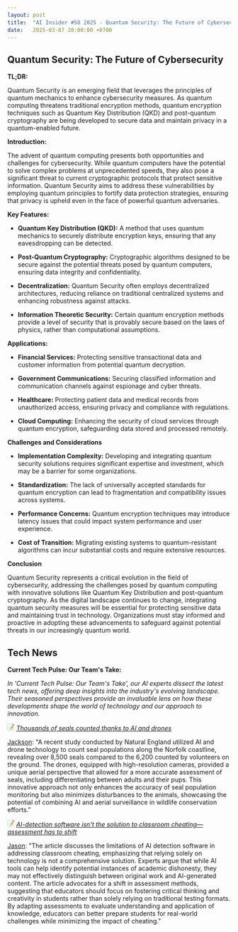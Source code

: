 ```yaml
---
layout: post
title:  "AI Insider #58 2025 - Quantum Security: The Future of Cybersecurity"
date:   2025-03-07 20:00:00 +0700
---
```


## Quantum Security: The Future of Cybersecurity

**TL;DR:** 

Quantum Security is an emerging field that leverages the principles of quantum mechanics to enhance cybersecurity measures. As quantum computing threatens traditional encryption methods, quantum encryption techniques such as Quantum Key Distribution (QKD) and post-quantum cryptography are being developed to secure data and maintain privacy in a quantum-enabled future.


__Introduction:__

The advent of quantum computing presents both opportunities and challenges for cybersecurity. While quantum computers have the potential to solve complex problems at unprecedented speeds, they also pose a significant threat to current cryptographic protocols that protect sensitive information. Quantum Security aims to address these vulnerabilities by employing quantum principles to fortify data protection strategies, ensuring that privacy is upheld even in the face of powerful quantum adversaries.

__Key Features:__

* **Quantum Key Distribution (QKD):** A method that uses quantum mechanics to securely distribute encryption keys, ensuring that any eavesdropping can be detected.

* **Post-Quantum Cryptography:** Cryptographic algorithms designed to be secure against the potential threats posed by quantum computers, ensuring data integrity and confidentiality.

* **Decentralization:** Quantum Security often employs decentralized architectures, reducing reliance on traditional centralized systems and enhancing robustness against attacks.

* **Information Theoretic Security:** Certain quantum encryption methods provide a level of security that is provably secure based on the laws of physics, rather than computational assumptions.


__Applications:__

* **Financial Services:** Protecting sensitive transactional data and customer information from potential quantum decryption.

* **Government Communications:** Securing classified information and communication channels against espionage and cyber threats.

* **Healthcare:** Protecting patient data and medical records from unauthorized access, ensuring privacy and compliance with regulations.

* **Cloud Computing:** Enhancing the security of cloud services through quantum encryption, safeguarding data stored and processed remotely.

__Challenges and Considerations__

* **Implementation Complexity:** Developing and integrating quantum security solutions requires significant expertise and investment, which may be a barrier for some organizations.

* **Standardization:** The lack of universally accepted standards for quantum encryption can lead to fragmentation and compatibility issues across systems.

* **Performance Concerns:** Quantum encryption techniques may introduce latency issues that could impact system performance and user experience.

* **Cost of Transition:** Migrating existing systems to quantum-resistant algorithms can incur substantial costs and require extensive resources.


__Conclusion__

Quantum Security represents a critical evolution in the field of cybersecurity, addressing the challenges posed by quantum computing with innovative solutions like Quantum Key Distribution and post-quantum cryptography. As the digital landscape continues to change, integrating quantum security measures will be essential for protecting sensitive data and maintaining trust in technology. Organizations must stay informed and proactive in adopting these advancements to safeguard against potential threats in our increasingly quantum world.



## Tech News

__Current Tech Pulse: Our Team's Take:__

*In 'Current Tech Pulse: Our Team's Take', our AI experts dissect the latest tech news, offering deep insights into the industry's evolving landscape. Their seasoned perspectives provide an invaluable lens on how these developments shape the world of technology and our approach to innovation.*


![memo](/assets/images/memo16.png) *[Thousands of seals counted thanks to AI and drones](https://www.msn.com/en-us/news/technology/thousands-of-seals-counted-thanks-to-ai-and-drones/ar-AA1zSSbE?ocid=BingNewsVerp)*

[Jackson](https://www.linkedin.com/in/jackson-cates-315a0b1ab/): "A recent study conducted by Natural England utilized AI and drone technology to count seal populations along the Norfolk coastline, revealing over 8,500 seals compared to the 6,200 counted by volunteers on the ground. The drones, equipped with high-resolution cameras, provided a unique aerial perspective that allowed for a more accurate assessment of seals, including differentiating between adults and their pups. This innovative approach not only enhances the accuracy of seal population monitoring but also minimizes disturbances to the animals, showcasing the potential of combining AI and aerial surveillance in wildlife conservation efforts."

![memo](/assets/images/memo16.png) *[AI-detection software isn't the solution to classroom cheating—assessment has to shift](https://www.msn.com/en-us/news/technology/ai-detection-software-isn-t-the-solution-to-classroom-cheating-assessment-has-to-shift/ar-AA1zQd2c?ocid=BingNewsVerp)*

[Jason](https://www.linkedin.com/in/jason-bengtson-b8a9a83b): "The article discusses the limitations of AI detection software in addressing classroom cheating, emphasizing that relying solely on technology is not a comprehensive solution. Experts argue that while AI tools can help identify potential instances of academic dishonesty, they may not effectively distinguish between original work and AI-generated content. The article advocates for a shift in assessment methods, suggesting that educators should focus on fostering critical thinking and creativity in students rather than solely relying on traditional testing formats. By adapting assessments to evaluate understanding and application of knowledge, educators can better prepare students for real-world challenges while minimizing the impact of cheating."

